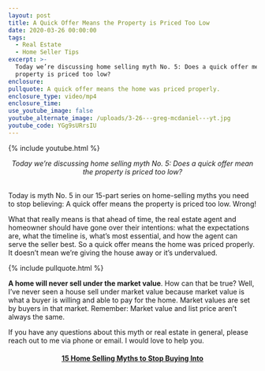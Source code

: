 ```yaml
---
layout: post
title: A Quick Offer Means the Property is Priced Too Low
date: 2020-03-26 00:00:00
tags:
  - Real Estate
  - Home Seller Tips
excerpt: >-
  Today we’re discussing home selling myth No. 5: Does a quick offer mean the
  property is priced too low?
enclosure:
pullquote: A quick offer means the home was priced properly.
enclosure_type: video/mp4
enclosure_time:
use_youtube_image: false
youtube_alternate_image: /uploads/3-26---greg-mcdaniel---yt.jpg
youtube_code: YGg9sURrsIU
---
```


{% include youtube.html %}

<center><em>Today we&rsquo;re discussing home selling myth No. 5: Does a quick offer mean the property is priced too low?</em></center>

<br>Today is myth No. 5 in our 15-part series on home-selling myths you need to stop believing: A quick offer means the property is priced too low. Wrong\!

What that really means is that ahead of time, the real estate agent and homeowner should have gone over their intentions: what the expectations are, what the timeline is, what’s most essential, and how the agent can serve the seller best. So a quick offer means the home was priced properly. It doesn’t mean we’re giving the house away or it’s undervalued.

{% include pullquote.html %}

**A home will never sell under the market value**. How can that be true? Well, I’ve never seen a house sell under market value because market value is what a buyer is willing and able to pay for the home. Market values are set by buyers in that market. Remember: Market value and list price aren’t always the same.

If you have any questions about this myth or real estate in general, please reach out to me via phone or email. I would love to help you.

<center><h4><u><strong><a target="_blank" href="https://www.youtube.com/playlist?list=PL4Ay_MVLm6QGE37Lr8a94OqNrVBj-zDIw">15 Home Selling Myths to Stop Buying Into</a></strong></u></h4></center>